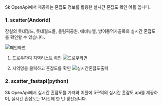 Sk OpenApi에서 제공하는 혼잡도 정보를 활용한 실시간 혼잡도 확인 어플 입니다.

### 1. scatter(Andorid)
잠실의 롯데월드, 롯데월드몰, 올림픽공원, 에비뉴엘, 방이동먹자골목의 실시간 혼잡도를 확인할 수 있습니다.

![메인화면](https://user-images.githubusercontent.com/119473997/266826701-dd7d1d78-f3e6-4b87-beb9-89ad334ef2f0.png)

1) 드로우하여 지역리스트 확인
![드로우화면](https://user-images.githubusercontent.com/119473997/266826686-eed2705d-aab0-4ac8-a4f5-b5410416f3ec.png)


3) 지역명을 클릭하고 혼잡도를 확인
![실시간혼잡도출력](https://user-images.githubusercontent.com/119473997/266826638-cae25e9e-49dc-4312-9073-bb2b81ad81a4.png)
   
### 2. scatter_fastapi(python)
Sk OpenApi에서 실시간 혼잡도를 가져와 어플에 5구역의 실시간 혼잡도 api를 제공하며, 실시간 혼잡도는 1시간에 한 번 갱신됩니다.
